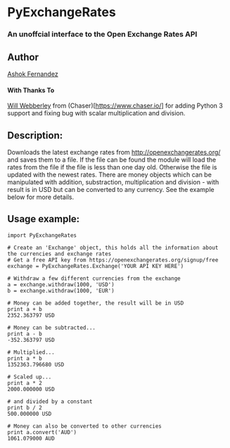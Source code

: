 # PyExchangeRates 
### An unoffcial interface to the Open Exchange Rates API


## Author
[Ashok Fernandez](https://github.com/ashokfernandez/)

#### With Thanks To
[Will Webberley](https://github.com/flyingsparx) from (Chaser)[https://www.chaser.io/] for adding Python 3 support and fixing bug with scalar multiplication and division.
 
## Description: 
Downloads the latest exchange rates from http://openexchangerates.org/ and saves them to a file. If the file can be
found the module will load the rates from the file if the file is less than one day old. Otherwise the file is updated
with the newest rates. There are money objects which can be manipulated with addition, substraction, multiplication
and division - with result is in USD but can be converted to any currency. See the example below for more details.

## Usage example: 
    import PyExchangeRates

    # Create an 'Exchange' object, this holds all the information about the currencies and exchange rates
    # Get a free API key from https://openexchangerates.org/signup/free
    exchange = PyExchangeRates.Exchange('YOUR API KEY HERE')         
    
    # Withdraw a few different currencies from the exchange
    a = exchange.withdraw(1000, 'USD')
    b = exchange.withdraw(1000, 'EUR')

    # Money can be added together, the result will be in USD
    print a + b
    2352.363797 USD

    # Money can be subtracted...
    print a - b
    -352.363797 USD

    # Multiplied...
    print a * b
    1352363.796680 USD

    # Scaled up...
    print a * 2
    2000.000000 USD

    # and divided by a constant
    print b / 2
    500.000000 USD

    # Money can also be converted to other currencies 
    print a.convert('AUD')
    1061.079000 AUD
